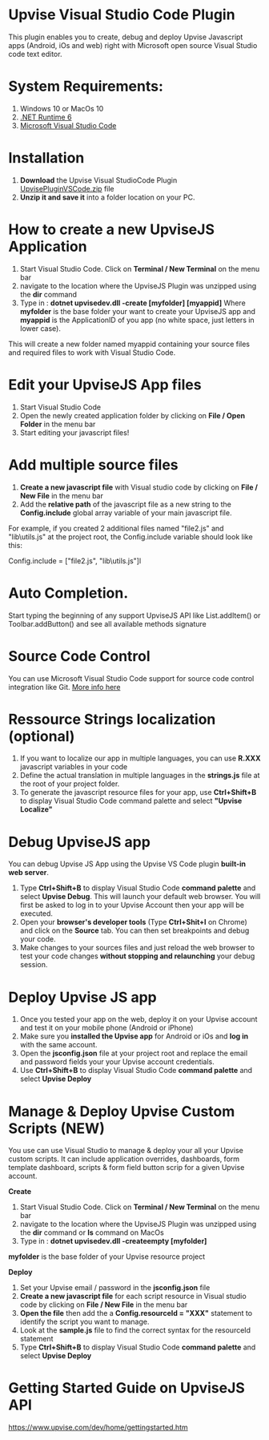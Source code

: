 # Upvise Visual Studio Code Plugin

This plugin enables you to create, debug and deploy Upvise Javascript apps (Android, iOs and web) right with Microsoft open source Visual Studio code text editor.

# System Requirements:
1. Windows 10 or MacOs 10
2. [.NET Runtime 6](https://dotnet.microsoft.com/download)
3. [Microsoft Visual Studio Code](https://code.visualstudio.com/)

# Installation
1. **Download** the Upvise Visual StudioCode Plugin [UpvisePluginVSCode.zip](UpvisePluginVSCode.zip) file 
2. **Unzip it and save it**  into a folder location on your PC.

# How to create a new UpviseJS Application
1. Start Visual Studio Code. Click on **Terminal / New Terminal** on the menu bar
2. navigate to the location where the UpviseJS Plugin was unzipped using the **dir** command
3. Type in : **dotnet upvisedev.dll -create [myfolder] [myappid]**
Where **myfolder** is the base folder your want to create your UpviseJS app
and **myappid** is the ApplicationID of you app (no white space, just letters in lower case).

This will create a new folder named myappid containing your source files and required files to work with Visual Studio Code.

# Edit your UpviseJS App files
1. Start Visual Studio Code
2. Open the newly created application folder by clicking on **File / Open Folder** in the menu bar
3. Start editing your javascript files! 

# Add multiple source files
1. **Create a new javascript file** with Visual studio code by clicking on **File / New File** in the menu bar
2. Add the **relative path** of the javascript file as a new string to the **Config.include** global array variable of your main javascript file.

For example, if you created 2 additional files named "file2.js" and "lib\utils.js" at the project root, the Config.include variable should look like this:

Config.include = ["file2.js", "lib\utils.js"]l

# Auto Completion.
Start typing the beginning of any support UpviseJS API like List.addItem() or Toolbar.addButton() and see all available methods signature

# Source Code Control
You can use Microsoft Visual Studio Code support for source code control integration like Git. [More info here](https://code.visualstudio.com/docs/editor/versioncontrol) 

# Ressource Strings localization (optional)
1. If you want to localize our app in multiple languages, you can use **R.XXX** javascript variables in your code
2. Define the actual translation in multiple languages in the **strings.js** file at the root of your project folder.
3. To generate the javascript resource files for your app, use **Ctrl+Shift+B** to display Visual Studio Code command palette and select **"Upvise Localize"**

# Debug UpviseJS app
You can debug Upvise JS App using the Upvise VS Code plugin **built-in web server**.

1. Type **Ctrl+Shift+B** to display Visual Studio Code **command palette** and select **Upvise Debug**. This will launch your default web browser. You will first be asked to log in to your Upvise Account then your app will be executed.
2. Open your **browser's developer tools** (Type **Ctrl+Shit+I** on Chrome) and click on the **Source** tab. You can then set breakpoints and debug your code.
3. Make changes to your sources files and just reload the web browser to test your code changes **without stopping and relaunching** your debug session. 

# Deploy Upvise JS app
1. Once you tested your app on the web, deploy it on your Upvise account and test it on your mobile phone (Android or iPhone)
2. Make sure you **installed the Upvise app** for Android or iOs and **log in** with the same account.
2. Open the **jsconfig.json** file at your project root and replace the email and password fields your your Upvise account credentials. 
3. Use **Ctrl+Shift+B** to display Visual Studio Code **command palette** and select **Upvise Deploy**

# Manage & Deploy Upvise Custom Scripts (NEW)
You use can use Visual Studio to manage & deploy your all your Upvise custom scripts. It can include application overrides, dashboards, form template dashboard, scripts & form field button scrip for a given Upvise account.

**Create**
1. Start Visual Studio Code. Click on **Terminal / New Terminal** on the menu bar
2. navigate to the location where the UpviseJS Plugin was unzipped using the **dir** command or **ls** command on MacOs 
3. Type in : **dotnet upvisedev.dll -createempty [myfolder]**

**myfolder** is the base folder of your Upvise resource project

**Deploy**
1. Set your Upvise email / password in the **jsconfig.json** file
2. **Create a new javascript file** for each script resource in Visual studio code by clicking on **File / New File** in the menu bar
3. **Open the file** then add the a **Config.resourceId = "XXX"** statement to identify the script you want to manage.
4. Look at the **sample.js** file to find the correct syntax for the resourceId statement
5. Type **Ctrl+Shift+B** to display Visual Studio Code **command palette** and select **Upvise Deploy**

# Getting Started Guide on UpviseJS API 
https://www.upvise.com/dev/home/gettingstarted.htm
